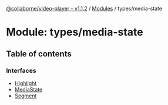 [@collaborne/video-player - v1.1.2](/docs/../README.md) / [Modules](/docs/modules.md) / types/media-state

# Module: types/media-state

## Table of contents

### Interfaces

- [Highlight](/docs/interfaces/types_media_state.Highlight.md)
- [MediaState](/docs/interfaces/types_media_state.MediaState.md)
- [Segment](/docs/interfaces/types_media_state.Segment.md)
